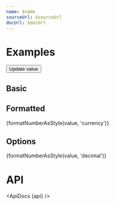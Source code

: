 ```yaml
---
name: $name
sourceUrl: $sourceUrl
docUrl: $docUrl
---
```


<script>
  import api from '$lib/components/SpringValue.svelte?raw&sveld';
  import ApiDocs from '$lib/components/ApiDocs.svelte';

  import AppBar from '$lib/components/AppBar.svelte';
  import Button from '$lib/components/Button.svelte';
  import Preview from '$lib/components/Preview.svelte';
  import SpringValue from '$lib/components/SpringValue.svelte';
  import { formatNumberAsStyle } from '$lib/utils/number';

  let value = 0;

  function update() {
    value = Math.random() * 10;
  }
</script>

# Examples

<Button on:click={update}>Update value</Button>

## Basic

<Preview>
  <SpringValue {value} />
</Preview>

## Formatted

<Preview>
  <SpringValue {value} let:value>
    {formatNumberAsStyle(value, 'currency')}
  </SpringValue>
</Preview>

## Options

<Preview>
  <SpringValue {value} options={{ stiffness: 0.01, damping: 0.25 }} let:value>
    {formatNumberAsStyle(value, 'decimal')}
  </SpringValue>
</Preview>

# API

<ApiDocs {api} />
